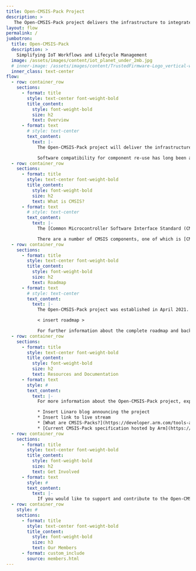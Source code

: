 ```yaml
---
title: Open-CMSIS-Pack Project
description: >
   The Open-CMSIS-Pack project delivers the infrastructure to integrate and manage software components and improve code reuse across microcontroller-based projects.
layout: flow
permalink: /
jumbotron:
  title: Open-CMSIS-Pack
  description: >
    Simplifying IoT Workflows and Lifecycle Management
  image: /assets/images/content/iot_planet_under_2mb.jpg
  # inner-image: /assets/images/content/TrustedFirmware-Logo_vertical-white.png
  inner_class: text-center
flow:
  - row: container_row
    sections:
      - format: title
        style: text-center font-weight-bold
        title_content:
          style: font-weight-bold
          size: h2
          text: Overview
      - format: text
        # style: text-center
        text_content:
          text: |-
            The Open-CMSIS-Pack project will deliver the infrastructure to integrate and manage software components and improve code reuse across embedded and IoT projects. The project is currently hosted and managed as an incubation project by Linaro in partnership with Arm, NXP and ST.

            Software compatibility for component re-use has long been a challenge in the microcontroller space, especially for the IoT, which is much more diverse at the hardware level compared to PCs or the data center. Open-CMSIS-Pack will remove this complexity, delivering a standard for software component packaging and related foundation tools for validation, distribution, integration, management, and maintenance. 
  - row: container_row
    sections:
      - format: title
        style: text-center font-weight-bold
        title_content:
          style: font-weight-bold
          size: h2
          text: What is CMSIS?
      - format: text
        # style: text-center
        text_content:
          text: |-
            The [Common Microcontroller Software Interface Standard (CMSIS)](https://developer.arm.com/tools-and-software/embedded/cmsis) is a vendor-independent hardware abstraction layer for microcontrollers, specifically for Arm Cortex-M processors. CMSIS defines generic tool interfaces and enables consistent device support. The CMSIS software interfaces simplify software reuse and improves time to market for new devices.

            There are a number of CMSIS components, one of which is [CMSIS-Pack technology](https://arm-software.github.io/CMSIS_5/Pack/html/index.html). Arm has donated CMSIS-Pack to this project, which already provides device support for nearly 9,000 different microcontrollers. 
  - row: container_row
    sections:
      - format: title
        style: text-center font-weight-bold
        title_content:
          style: font-weight-bold
          size: h2
          text: Roadmap
      - format: text
        # style: text-center
        text_content:
          text: |-
            The Open-CMSIS-Pack project was established in April 2021. Linaro and project members will be working on the following roadmap for the project.

            < insert roadmap >

            For further information about the complete roadmap and backlog, visit our GitHub page. 
  - row: container_row
    sections:
      - format: title
        style: text-center font-weight-bold
        title_content:
          style: font-weight-bold
          size: h2
          text: Resources and Documentation
      - format: text
        style: #
        text_content:
          text: |-
            For more information about the Open-CMSIS-Pack project, explore the links below

            * Insert Linaro blog announcing the project
            * Insert link to live stream
            * [What are CMSIS-Packs?](https://developer.arm.com/tools-and-software/embedded/cmsis/cmsis-packs)
            * [Current CMSIS-Pack specification hosted by Arm](https://arm-software.github.io/CMSIS_5/Pack/html/index.htm)
  - row: container_row
    sections:
      - format: title
        style: text-center font-weight-bold
        title_content:
          style: font-weight-bold
          size: h2
          text: Get Involved
      - format: text
        style: #
        text_content:
          text: |-
            If you would like to support and contribute to the Open-CMSIS-Pack project, please contact XXX
  - row: container_row
    style: #
    sections:
      - format: title
        style: text-center font-weight-bold
        title_content:
          style: font-weight-bold
          size: h3
          text: Our Members
      - format: custom_include
        source: members.html
---
```


